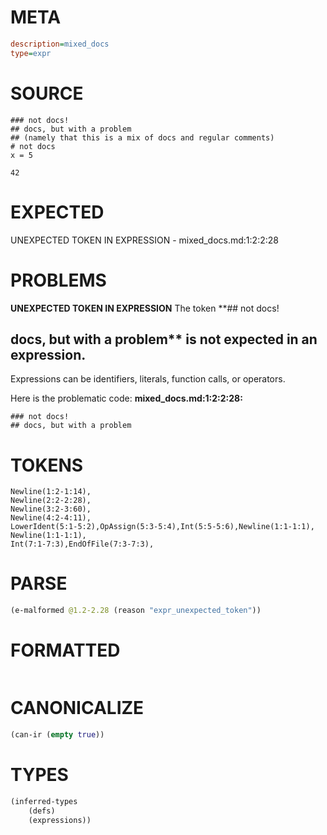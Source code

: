 # META
~~~ini
description=mixed_docs
type=expr
~~~
# SOURCE
~~~roc
### not docs!
## docs, but with a problem
## (namely that this is a mix of docs and regular comments)
# not docs
x = 5

42
~~~
# EXPECTED
UNEXPECTED TOKEN IN EXPRESSION - mixed_docs.md:1:2:2:28
# PROBLEMS
**UNEXPECTED TOKEN IN EXPRESSION**
The token **## not docs!
## docs, but with a problem** is not expected in an expression.
Expressions can be identifiers, literals, function calls, or operators.

Here is the problematic code:
**mixed_docs.md:1:2:2:28:**
```roc
### not docs!
## docs, but with a problem
```


# TOKENS
~~~zig
Newline(1:2-1:14),
Newline(2:2-2:28),
Newline(3:2-3:60),
Newline(4:2-4:11),
LowerIdent(5:1-5:2),OpAssign(5:3-5:4),Int(5:5-5:6),Newline(1:1-1:1),
Newline(1:1-1:1),
Int(7:1-7:3),EndOfFile(7:3-7:3),
~~~
# PARSE
~~~clojure
(e-malformed @1.2-2.28 (reason "expr_unexpected_token"))
~~~
# FORMATTED
~~~roc

~~~
# CANONICALIZE
~~~clojure
(can-ir (empty true))
~~~
# TYPES
~~~clojure
(inferred-types
	(defs)
	(expressions))
~~~
